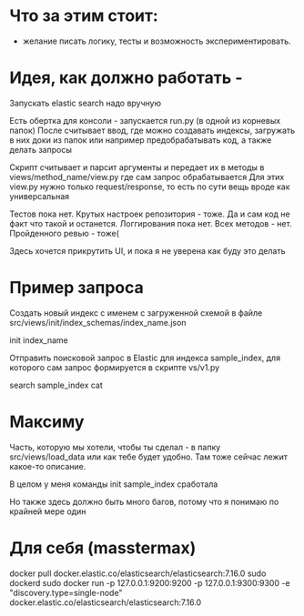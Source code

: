 # Что за этим стоит:
 - желание писать логику, тесты и возможность экспериментировать.

# Идея, как должно работать - 

Запускать elastic search надо вручную

Есть обертка для консоли - запускается run.py (в одной из корневых папок)
После считывает ввод, где можно создавать индексы, загружать в них доки из папок или например предобрабатывать код,
а также делать запросы

Скрипт считывает и парсит аргументы и передает их в методы в views/method_name/view.py где сам запрос обрабатывается
Для этих view.py нужно только request/response, то есть по сути вещь вроде как универсальная

Тестов пока нет. Крутых настроек репозитория - тоже. Да и сам код не факт что такой и останется.
Логгирования пока нет. Всех методов - нет. Пройденного ревью - тоже(
    
Здесь хочется прикрутить UI, и пока я не уверена как буду это делать


# Пример запроса

Создать новый индекс c именем с загруженной схемой в файле src/views/init/index_schemas/index_name.json

init index_name

Отправить поисковой запрос в Elastic для индекса sample_index, для которого сам запрос формируется в скрипте vs/v1.py

search sample_index cat

# Максиму

Часть, которую мы хотели, чтобы ты сделал - в папку src/views/load_data или как тебе будет удобно. Там тоже сейчас лежит какое-то описание.

В целом у меня команды init sample_index сработала

Но также здесь должно быть много багов, потому что я понимаю по крайней мере один



# Для себя (masstermax)
docker pull docker.elastic.co/elasticsearch/elasticsearch:7.16.0
sudo dockerd
sudo docker run -p 127.0.0.1:9200:9200 -p 127.0.0.1:9300:9300 -e "discovery.type=single-node" docker.elastic.co/elasticsearch/elasticsearch:7.16.0